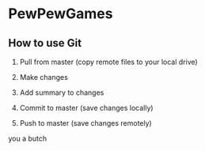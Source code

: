 # PewPewGames

## How to use Git

1. Pull from master (copy remote files to your local drive)

2. Make changes

3. Add summary to changes

4. Commit to master (save changes locally)

5. Push to master (save changes remotely)

you a butch